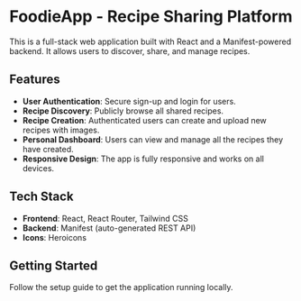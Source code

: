 # FoodieApp - Recipe Sharing Platform

This is a full-stack web application built with React and a Manifest-powered backend. It allows users to discover, share, and manage recipes.

## Features

- **User Authentication**: Secure sign-up and login for users.
- **Recipe Discovery**: Publicly browse all shared recipes.
- **Recipe Creation**: Authenticated users can create and upload new recipes with images.
- **Personal Dashboard**: Users can view and manage all the recipes they have created.
- **Responsive Design**: The app is fully responsive and works on all devices.

## Tech Stack

- **Frontend**: React, React Router, Tailwind CSS
- **Backend**: Manifest (auto-generated REST API)
- **Icons**: Heroicons

## Getting Started

Follow the setup guide to get the application running locally.
